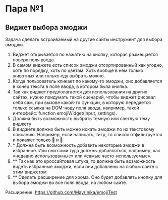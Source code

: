 # Пара №1
## Виджет выбора эмоджи
Задача сделать встраиваемый на другие сайты инструмент для выбора эмоджи.

1. Виджет открывается по нажатию на кнопку, которая размещается поверх поля ввода.
2. В самом виджете есть список эмоджи отсортированный как угодно, хоть по порядку, хоть по цветам. Хоть вообще в нем только животных или только еду выбрать можно. 
3. Когда пользователь кликает по какому-то эмоджи, оно добавляется в конец текста в поле ввода, в котором была кнопка.
4. Так как виджет предполагается для использования на других сайтах, нужно придумать такой сценарий, чтобы виджет рисовал себя сам, при вызове какой-то функции, в которую передается только ссылка на DOM-ноду поля ввода, например, такой интерфейс: function emojiWidget(input, settings).
5. Должна быть возможность выбрать темную или светлую тему виджету
6. В виджете должно быть можно искать эмоджи по их текстовому описанию. Например, если написать, тигр, то список отфильтруется и покажет только 🐅 и 🐯
7. \* Должна быть возможность добавить некоторые эмоджи в избранное. Или они сами туда должны добавляться, например, как «недавно использованные» или «самые часто-используемые».
8. ** Так как это кроссайтовая штука, то должна быть возможность видеть избранные эмоджи, если они добавлены на любом сайте с этим виджетом
9. ** Сделать расширение для хрома. Оно будет добавлять кнопку для выбора эмоджи во все поля ввода, на любом сайте.

Расширение: https://github.com/Mayrinika/emojiTest
